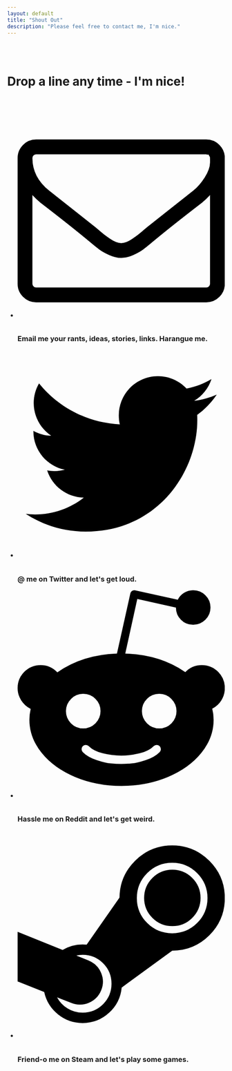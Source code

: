 ```yaml
---
layout: default
title: "Shout Out"
description: "Please feel free to contact me, I'm nice."
---
```

<br>
<br>

# Drop a line any time - I'm nice!
<br>


<div class="grid-cell">
<div class="contact">
<ul class="contact-links">
<p>
      <li>
        <a href="mailto:onepathleft@protonmail.com" title="Email">
          <svg version="1.1" id="Capa_1" xmlns="http://www.w3.org/2000/svg" xmlns:xlink="http://www.w3.org/1999/xlink" x="0px" y="0px"
          	 viewBox="0 0 1792 1792">
          <path d="M1664 1504v-768q-32 36 -69 66q-268 206 -426 338q-51 43 -83 67t-86.5 48.5t-102.5 24.5h-1h-1q-48 0 -102.5 -24.5t-86.5 -48.5t-83 -67q-158 -132 -426 -338q-37 -30 -69 -66v768q0 13 9.5 22.5t22.5 9.5h1472q13 0 22.5 -9.5t9.5 -22.5zM1664 453v-11v-13.5t-0.5 -13t-3 -12.5t-5.5 -9t-9 -7.5t-14 -2.5h-1472q-13 0 -22.5 9.5t-9.5 22.5q0 168 147 284q193 152 401 317q6 5 35 29.5t46 37.5t44.5 31.5t50.5 27.5t43 9h1h1q20 0 43 -9t50.5 -27.5t44.5 -31.5t46 -37.5t35 -29.5q208 -165 401 -317q54 -43 100.5 -115.5t46.5 -131.5zM1792 416v1088q0 66 -47 113t-113 47h-1472q-66 0 -113 -47t-47 -113v-1088q0 -66 47 -113t113 -47h1472q66 0 113 47t47 113z"></path>
          </svg>
        </a>
&#160;&#160;&#160;&#160;<h3>Email me your rants, ideas, stories, links. Harangue me.</h3>
      </li>
</p>
</ul>
</div>
</div>

<div class="grid-cell">
<div class="contact">
<ul class="contact-links">
<p>
      <li>
          <a href="https://twitter.com/gammacray" rel="noreferrer noopener" target="_blank" title="Twitter">
              <svg viewbox="0 0 512 512"><path d="M492 109.5c-17.4 7.7-36 12.9-55.6 15.3 20-12 35.4-31 42.6-53.6 -18.7 11.1-39.4 19.2-61.5 23.5C399.8 75.8 374.6 64 346.8 64c-53.5 0-96.8 43.4-96.8 96.9 0 7.6 0.8 15 2.5 22.1 -80.5-4-151.9-42.6-199.6-101.3 -8.3 14.3-13.1 31-13.1 48.7 0 33.6 17.2 63.3 43.2 80.7C67 210.7 52 206.3 39 199c0 0.4 0 0.8 0 1.2 0 47 33.4 86.1 77.7 95 -8.1 2.2-16.7 3.4-25.5 3.4 -6.2 0-12.3-0.6-18.2-1.8 12.3 38.5 48.1 66.5 90.5 67.3 -33.1 26-74.9 41.5-120.3 41.5 -7.8 0-15.5-0.5-23.1-1.4C62.8 432 113.7 448 168.3 448 346.6 448 444 300.3 444 172.2c0-4.2-0.1-8.4-0.3-12.5C462.6 146 479 129 492 109.5z"></path></svg>
  </a>
&#160;&#160;&#160;&#160;<h3>@ me on Twitter and let's get loud. </h3>
</li>
</p>
</ul>
</div>
</div>

<div class="grid-cell">
<div class="contact">
<ul class="contact-links">
<p>
      <li>
          <a href="https://reddit.com/u/onepathleft" rel="noreferrer noopener" target="_blank" title="Reddit">
                <svg viewBox="0 0 1792 1792"><path d="M1792 846q0 58 -29.5 105.5t-79.5 72.5q12 46 12 96q0 155 -106.5 287t-290.5 208.5t-400 76.5t-399.5 -76.5t-290 -208.5t-106.5 -287q0 -47 11 -94q-51 -25 -82 -73.5t-31 -106.5q0 -82 58 -140.5t141 -58.5q85 0 145 63q218 -152 515 -162l116 -521q3 -13 15 -21t26 -5l369 81q18 -37 54 -59.5t79 -22.5q62 0 106 43.5t44 105.5t-44 106t-106 44t-105.5 -43.5t-43.5 -105.5l-334 -74l-104 472q300 9 519 160q58 -61 143 -61q83 0 141 58.5t58 140.5zM418 1045q0 62 43.5 106t105.5 44t106 -44t44 -106t-44 -105.5t-106 -43.5q-61 0 -105 44t-44 105zM1228 1400q11 -11 11 -26t-11 -26q-10 -10 -25 -10t-26 10q-41 42 -121 62t-160 20t-160 -20t-121 -62q-11 -10 -26 -10t-25 10q-11 10 -11 25.5t11 26.5q43 43 118.5 68t122.5 29.5t91 4.5t91 -4.5t122.5 -29.5t118.5 -68zM1225 1195q62 0 105.5 -44t43.5 -106q0 -61 -44 -105t-105 -44q-62 0 -106 43.5t-44 105.5t44 106t106 44z"></path></svg>
</a>
&#160;&#160;&#160;&#160;<h3>Hassle me on Reddit and let's get weird.</h3>
</li>
</p>
</ul>
</div>
</div>

<div class="grid-cell">
<div class="contact">
<ul class="contact-links">
<p>
      <li>
          <a href="https://steamcommunity.com/id/blammotheclown/" rel="noreferrer noopener" target="_blank" title="Steam">
<svg viewBox="0 0 1792 1792">
    <path d="M1582 582q0 101 -71.5 172.5t-172.5 71.5t-172.5 -71.5t-71.5 -172.5t71.5 -172.5t172.5 -71.5t172.5 71.5t71.5 172.5zM812 1324q0 -104 -73 -177t-177 -73q-27 0 -54 6l104 42q77 31 109.5 106.5t1.5 151.5q-31 77 -107 109t-152 1q-21 -8 -62 -24.5t-61 -24.5q32 60 91 96.5t130 36.5q104 0 177 -73t73 -177zM1642 583q0 -126 -89.5 -215.5t-215.5 -89.5q-127 0 -216.5 89.5t-89.5 215.5q0 127 89.5 216t216.5 89q126 0 215.5 -89t89.5 -216zM1792 583q0 189 -133.5 322t-321.5 133l-437 319q-12 129 -109 218t-229 89q-121 0 -214 -76t-118 -192l-230 -92v-429l389 157q79 -48 173 -48q13 0 35 2l284 -407q2 -187 135.5 -319t320.5 -132q188 0 321.5 133.5t133.5 321.5z"></path></svg>
</a>
&#160;&#160;&#160;&#160;<h3>Friend-o me on Steam and let's play some games.</h3>
</li>
</p>
</ul>
</div>
</div>
<br>
<br>